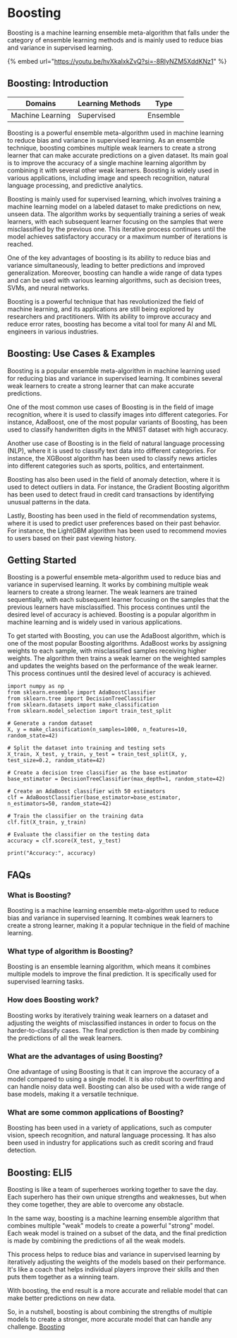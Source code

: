 # Boosting

Boosting is a machine learning ensemble meta-algorithm that falls under the category of ensemble learning methods and is mainly used to reduce bias and variance in supervised learning.

{% embed url="https://youtu.be/hvXkaIxkZvQ?si=-8RIyNZM5XddKNz1" %}

## Boosting: Introduction

| Domains          | Learning Methods | Type     |
| ---------------- | ---------------- | -------- |
| Machine Learning | Supervised       | Ensemble |

Boosting is a powerful ensemble meta-algorithm used in machine learning to reduce bias and variance in supervised learning. As an ensemble technique, boosting combines multiple weak learners to create a strong learner that can make accurate predictions on a given dataset. Its main goal is to improve the accuracy of a single machine learning algorithm by combining it with several other weak learners. Boosting is widely used in various applications, including image and speech recognition, natural language processing, and predictive analytics.

Boosting is mainly used for supervised learning, which involves training a machine learning model on a labeled dataset to make predictions on new, unseen data. The algorithm works by sequentially training a series of weak learners, with each subsequent learner focusing on the samples that were misclassified by the previous one. This iterative process continues until the model achieves satisfactory accuracy or a maximum number of iterations is reached.

One of the key advantages of boosting is its ability to reduce bias and variance simultaneously, leading to better predictions and improved generalization. Moreover, boosting can handle a wide range of data types and can be used with various learning algorithms, such as decision trees, SVMs, and neural networks.

Boosting is a powerful technique that has revolutionized the field of machine learning, and its applications are still being explored by researchers and practitioners. With its ability to improve accuracy and reduce error rates, boosting has become a vital tool for many AI and ML engineers in various industries.

## Boosting: Use Cases & Examples

Boosting is a popular ensemble meta-algorithm in machine learning used for reducing bias and variance in supervised learning. It combines several weak learners to create a strong learner that can make accurate predictions.

One of the most common use cases of Boosting is in the field of image recognition, where it is used to classify images into different categories. For instance, AdaBoost, one of the most popular variants of Boosting, has been used to classify handwritten digits in the MNIST dataset with high accuracy.

Another use case of Boosting is in the field of natural language processing (NLP), where it is used to classify text data into different categories. For instance, the XGBoost algorithm has been used to classify news articles into different categories such as sports, politics, and entertainment.

Boosting has also been used in the field of anomaly detection, where it is used to detect outliers in data. For instance, the Gradient Boosting algorithm has been used to detect fraud in credit card transactions by identifying unusual patterns in the data.

Lastly, Boosting has been used in the field of recommendation systems, where it is used to predict user preferences based on their past behavior. For instance, the LightGBM algorithm has been used to recommend movies to users based on their past viewing history.

## Getting Started

Boosting is a powerful ensemble meta-algorithm used to reduce bias and variance in supervised learning. It works by combining multiple weak learners to create a strong learner. The weak learners are trained sequentially, with each subsequent learner focusing on the samples that the previous learners have misclassified. This process continues until the desired level of accuracy is achieved. Boosting is a popular algorithm in machine learning and is widely used in various applications.

To get started with Boosting, you can use the AdaBoost algorithm, which is one of the most popular Boosting algorithms. AdaBoost works by assigning weights to each sample, with misclassified samples receiving higher weights. The algorithm then trains a weak learner on the weighted samples and updates the weights based on the performance of the weak learner. This process continues until the desired level of accuracy is achieved.

```
import numpy as np
from sklearn.ensemble import AdaBoostClassifier
from sklearn.tree import DecisionTreeClassifier
from sklearn.datasets import make_classification
from sklearn.model_selection import train_test_split

# Generate a random dataset
X, y = make_classification(n_samples=1000, n_features=10, random_state=42)

# Split the dataset into training and testing sets
X_train, X_test, y_train, y_test = train_test_split(X, y, test_size=0.2, random_state=42)

# Create a decision tree classifier as the base estimator
base_estimator = DecisionTreeClassifier(max_depth=1, random_state=42)

# Create an AdaBoost classifier with 50 estimators
clf = AdaBoostClassifier(base_estimator=base_estimator, n_estimators=50, random_state=42)

# Train the classifier on the training data
clf.fit(X_train, y_train)

# Evaluate the classifier on the testing data
accuracy = clf.score(X_test, y_test)

print("Accuracy:", accuracy)

```

## FAQs

### What is Boosting?

Boosting is a machine learning ensemble meta-algorithm used to reduce bias and variance in supervised learning. It combines weak learners to create a strong learner, making it a popular technique in the field of machine learning.

### What type of algorithm is Boosting?

Boosting is an ensemble learning algorithm, which means it combines multiple models to improve the final prediction. It is specifically used for supervised learning tasks.

### How does Boosting work?

Boosting works by iteratively training weak learners on a dataset and adjusting the weights of misclassified instances in order to focus on the harder-to-classify cases. The final prediction is then made by combining the predictions of all the weak learners.

### What are the advantages of using Boosting?

One advantage of using Boosting is that it can improve the accuracy of a model compared to using a single model. It is also robust to overfitting and can handle noisy data well. Boosting can also be used with a wide range of base models, making it a versatile technique.

### What are some common applications of Boosting?

Boosting has been used in a variety of applications, such as computer vision, speech recognition, and natural language processing. It has also been used in industry for applications such as credit scoring and fraud detection.

## Boosting: ELI5

Boosting is like a team of superheroes working together to save the day. Each superhero has their own unique strengths and weaknesses, but when they come together, they are able to overcome any obstacle.

In the same way, boosting is a machine learning ensemble algorithm that combines multiple "weak" models to create a powerful "strong" model. Each weak model is trained on a subset of the data, and the final prediction is made by combining the predictions of all the weak models.

This process helps to reduce bias and variance in supervised learning by iteratively adjusting the weights of the models based on their performance. It's like a coach that helps individual players improve their skills and then puts them together as a winning team.

With boosting, the end result is a more accurate and reliable model that can make better predictions on new data.

So, in a nutshell, boosting is about combining the strengths of multiple models to create a stronger, more accurate model that can handle any challenge. [Boosting](https://serp.ai/boosting/)
